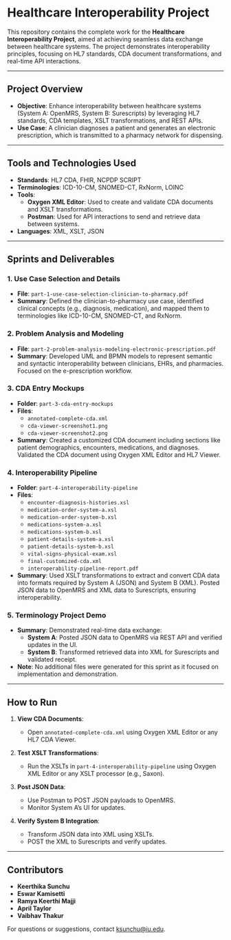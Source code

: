 # Healthcare Interoperability Project

This repository contains the complete work for the **Healthcare Interoperability Project**, aimed at achieving seamless data exchange between healthcare systems. The project demonstrates interoperability principles, focusing on HL7 standards, CDA document transformations, and real-time API interactions.

---

## Project Overview

- **Objective**: Enhance interoperability between healthcare systems (System A: OpenMRS, System B: Surescripts) by leveraging HL7 standards, CDA templates, XSLT transformations, and REST APIs.
- **Use Case**: A clinician diagnoses a patient and generates an electronic prescription, which is transmitted to a pharmacy network for dispensing.

---

## Tools and Technologies Used
- **Standards**: HL7 CDA, FHIR, NCPDP SCRIPT
- **Terminologies**: ICD-10-CM, SNOMED-CT, RxNorm, LOINC
- **Tools**:
  - **Oxygen XML Editor**: Used to create and validate CDA documents and XSLT transformations.
  - **Postman**: Used for API interactions to send and retrieve data between systems.
- **Languages**: XML, XSLT, JSON

---

## Sprints and Deliverables

### 1. **Use Case Selection and Details**
   - **File**: `part-1-use-case-selection-clinician-to-pharmacy.pdf`
   - **Summary**: Defined the clinician-to-pharmacy use case, identified clinical concepts (e.g., diagnosis, medication), and mapped them to terminologies like ICD-10-CM, SNOMED-CT, and RxNorm.

### 2. **Problem Analysis and Modeling**
   - **File**: `part-2-problem-analysis-modeling-electronic-prescription.pdf`
   - **Summary**: Developed UML and BPMN models to represent semantic and syntactic interoperability between clinicians, EHRs, and pharmacies. Focused on the e-prescription workflow.

### 3. **CDA Entry Mockups**
   - **Folder**: `part-3-cda-entry-mockups`
   - **Files**:
     - `annotated-complete-cda.xml`
     - `cda-viewer-screenshot1.png`
     - `cda-viewer-screenshot2.png`
   - **Summary**: Created a customized CDA document including sections like patient demographics, encounters, medications, and diagnoses. Validated the CDA document using Oxygen XML Editor and HL7 Viewer.

### 4. **Interoperability Pipeline**
   - **Folder**: `part-4-interoperability-pipeline`
   - **Files**:
     - `encounter-diagnosis-histories.xsl`
     - `medication-order-system-a.xsl`
     - `medication-order-system-b.xsl`
     - `medications-system-a.xsl`
     - `medications-system-b.xsl`
     - `patient-details-system-a.xsl`
     - `patient-details-system-b.xsl`
     - `vital-signs-physical-exam.xsl`
     - `final-customized-cda.xml`
     - `interoperability-pipeline-report.pdf`
   - **Summary**: Used XSLT transformations to extract and convert CDA data into formats required by System A (JSON) and System B (XML). Posted JSON data to OpenMRS and XML data to Surescripts, ensuring interoperability.

### 5. **Terminology Project Demo**
   - **Summary**: Demonstrated real-time data exchange:
     - **System A**: Posted JSON data to OpenMRS via REST API and verified updates in the UI.
     - **System B**: Transformed retrieved data into XML for Surescripts and validated receipt.
   - **Note**: No additional files were generated for this sprint as it focused on implementation and demonstration.

---

## How to Run
1. **View CDA Documents**:
   - Open `annotated-complete-cda.xml` using Oxygen XML Editor or any HL7 CDA Viewer.
   
2. **Test XSLT Transformations**:
   - Run the XSLTs in `part-4-interoperability-pipeline` using Oxygen XML Editor or any XSLT processor (e.g., Saxon).

3. **Post JSON Data**:
   - Use Postman to POST JSON payloads to OpenMRS.
   - Monitor System A’s UI for updates.

4. **Verify System B Integration**:
   - Transform JSON data into XML using XSLTs.
   - POST the XML to Surescripts and verify updates.

---

## Contributors
- **Keerthika Sunchu**
- **Eswar Kamisetti**
- **Ramya Keerthi Majji**
- **April Taylor**
- **Vaibhav Thakur**

For questions or suggestions, contact [ksunchu@iu.edu](mailto:ksunchu@iu.edu).
